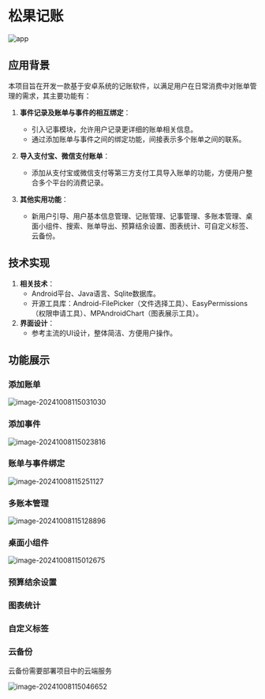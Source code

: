 # 松果记账

![app](README/app.png)

## 应用背景

本项目旨在开发一款基于安卓系统的记账软件，以满足用户在日常消费中对账单管理的需求，其主要功能有：

1. **事件记录及账单与事件的相互绑定**：
    - 引入记事模块，允许用户记录更详细的账单相关信息。
    - 通过添加账单与事件之间的绑定功能，间接表示多个账单之间的联系。

2. **导入支付宝、微信支付账单**：
    - 添加从支付宝或微信支付等第三方支付工具导入账单的功能，方便用户整合多个平台的消费记录。

3. **其他实用功能**：
    - 新用户引导、用户基本信息管理、记账管理、记事管理、多账本管理、桌面小组件、搜索、账单导出、预算结余设置、图表统计、可自定义标签、云备份。

## 技术实现

1. **相关技术**：
   - Android平台、Java语言、Sqlite数据库。
   - 开源工具库：Android-FilePicker（文件选择工具）、EasyPermissions（权限申请工具）、MPAndroidChart（图表展示工具）。
2. **界面设计**：
   - 参考主流的UI设计，整体简洁、方便用户操作。

## 功能展示

### 添加账单

![image-20241008115031030](README/image-20241008115031030.png)

### 添加事件

![image-20241008115023816](README/image-20241008115023816.png)

### 账单与事件绑定

![image-20241008115251127](README/image-20241008115251127.png)

### 多账本管理

![image-20241008115128896](README/image-20241008115128896.png)

### 桌面小组件

![image-20241008115012675](README/image-20241008115012675.png)

### 预算结余设置

### 图表统计

### 自定义标签

### 云备份

云备份需要部署项目中的云端服务

![image-20241008115046652](README/image-20241008115046652.png)